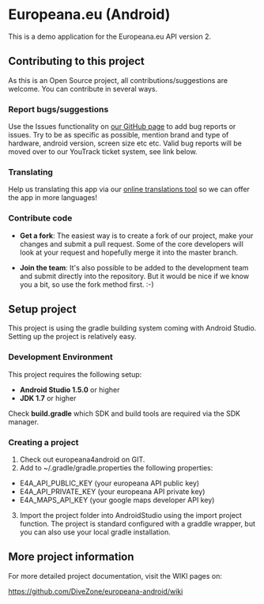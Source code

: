 # Europeana.eu (Android)

This is a demo application for the Europeana.eu API version 2.

## Contributing to this project
As this is an Open Source project, all contributions/suggestions are welcome.
You can contribute in several ways.

### Report bugs/suggestions
Use the Issues functionality on 
[our GitHub page](https://github.com/DiveZone/europeana-android) to add bug reports
or issues. Try to be as specific as possible, mention brand and type of 
hardware, android version, screen size etc etc.
Valid bug reports will be moved over to our YouTrack ticket system, see link below.

### Translating
Help us translating this app via our
[online translations tool](https://eledge.oneskyapp.com/collaboration) so we can
offer the app in more languages!

### Contribute code
* __Get a fork__: The easiest way is to create a fork of our project, make 
your changes and submit a pull request. Some of the core developers will 
look at your request and hopefully merge it into the master branch.

* __Join the team__: It's also possible to be added to the development team 
and submit directly into the repository. But it would be nice if we know you 
a bit, so use the fork method first. :-)

## Setup project
This project is using the gradle building system coming with Android Studio.
Setting up the project is relatively easy.

### Development Environment
This project requires the following setup:
* __Android Studio 1.5.0__ or higher
* __JDK 1.7__ or higher

Check **build.gradle** which SDK and build tools are required via the SDK manager.

### Creating a project
1. Check out europeana4android on GIT.
2. Add to ~/.gradle/gradle.properties the following properties:
  * E4A_API_PUBLIC_KEY (your europeana API public key)
  * E4A_API_PRIVATE_KEY (your europeana API private key)
  * E4A_MAPS_API_KEY (your google maps developer API key)
3. Import the project folder into AndroidStudio using the import project function.
The project is standard configured with a graddle wrapper, but you can also use your local gradle installation.

## More project information

For more detailed project documentation, visit the WIKI pages on:

<https://github.com/DiveZone/europeana-android/wiki>
